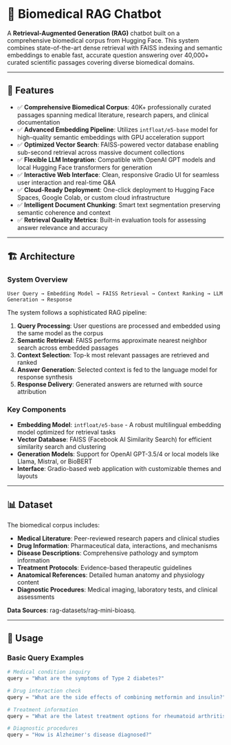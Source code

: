 # 🔬 Biomedical RAG Chatbot

A **Retrieval-Augmented Generation (RAG)** chatbot built on a comprehensive biomedical corpus from Hugging Face. This system combines state-of-the-art dense retrieval with FAISS indexing and semantic embeddings to enable fast, accurate question answering over 40,000+ curated scientific passages covering diverse biomedical domains.

---

## 🚀 Features

- ✅ **Comprehensive Biomedical Corpus**: 40K+ professionally curated passages spanning medical literature, research papers, and clinical documentation
- ✅ **Advanced Embedding Pipeline**: Utilizes `intfloat/e5-base` model for high-quality semantic embeddings with GPU acceleration support
- ✅ **Optimized Vector Search**: FAISS-powered vector database enabling sub-second retrieval across massive document collections
- ✅ **Flexible LLM Integration**: Compatible with OpenAI GPT models and local Hugging Face transformers for generation
- ✅ **Interactive Web Interface**: Clean, responsive Gradio UI for seamless user interaction and real-time Q&A
- ✅ **Cloud-Ready Deployment**: One-click deployment to Hugging Face Spaces, Google Colab, or custom cloud infrastructure
- ✅ **Intelligent Document Chunking**: Smart text segmentation preserving semantic coherence and context
- ✅ **Retrieval Quality Metrics**: Built-in evaluation tools for assessing answer relevance and accuracy

---

## 🏗️ Architecture

### System Overview
```
User Query → Embedding Model → FAISS Retrieval → Context Ranking → LLM Generation → Response
```

The system follows a sophisticated RAG pipeline:

1. **Query Processing**: User questions are processed and embedded using the same model as the corpus
2. **Semantic Retrieval**: FAISS performs approximate nearest neighbor search across embedded passages
3. **Context Selection**: Top-k most relevant passages are retrieved and ranked
4. **Answer Generation**: Selected context is fed to the language model for response synthesis
5. **Response Delivery**: Generated answers are returned with source attribution

### Key Components

- **Embedding Model**: `intfloat/e5-base` - A robust multilingual embedding model optimized for retrieval tasks
- **Vector Database**: FAISS (Facebook AI Similarity Search) for efficient similarity search and clustering
- **Generation Models**: Support for OpenAI GPT-3.5/4 or local models like Llama, Mistral, or BioBERT
- **Interface**: Gradio-based web application with customizable themes and layouts

---

## 📊 Dataset

The biomedical corpus includes:

- **Medical Literature**: Peer-reviewed research papers and clinical studies
- **Drug Information**: Pharmaceutical data, interactions, and mechanisms
- **Disease Descriptions**: Comprehensive pathology and symptom information
- **Treatment Protocols**: Evidence-based therapeutic guidelines
- **Anatomical References**: Detailed human anatomy and physiology content
- **Diagnostic Procedures**: Medical imaging, laboratory tests, and clinical assessments

**Data Sources**: rag-datasets/rag-mini-bioasq.

---

## 🔧 Usage

### Basic Query Examples

```python
# Medical condition inquiry
query = "What are the symptoms of Type 2 diabetes?"

# Drug interaction check
query = "What are the side effects of combining metformin and insulin?"

# Treatment information
query = "What are the latest treatment options for rheumatoid arthritis?"

# Diagnostic procedures
query = "How is Alzheimer's disease diagnosed?"
```
